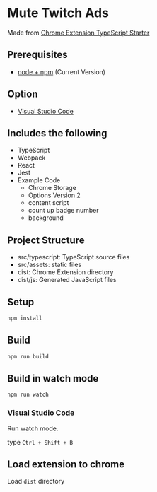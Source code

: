 # Mute Twitch Ads

Made from [Chrome Extension TypeScript Starter](https://github.com/chibat/chrome-extension-typescript-starter)

## Prerequisites

* [node + npm](https://nodejs.org/) (Current Version)

## Option

* [Visual Studio Code](https://code.visualstudio.com/)

## Includes the following

* TypeScript
* Webpack
* React
* Jest
* Example Code
    * Chrome Storage
    * Options Version 2
    * content script
    * count up badge number
    * background

## Project Structure

* src/typescript: TypeScript source files
* src/assets: static files
* dist: Chrome Extension directory
* dist/js: Generated JavaScript files

## Setup

```sh
npm install
```

## Build

```sh
npm run build
```

## Build in watch mode

```sh
npm run watch
```

### Visual Studio Code

Run watch mode.

type `Ctrl + Shift + B`

## Load extension to chrome

Load `dist` directory
